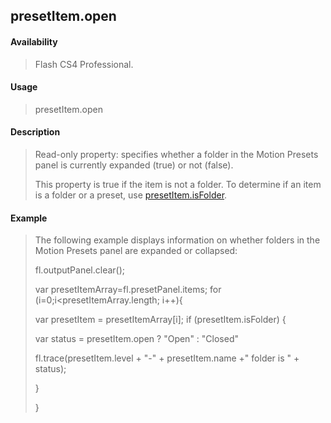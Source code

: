 ## presetItem.open

#### Availability

> Flash CS4 Professional.

#### Usage

> presetItem.open

#### Description

> Read-only property: specifies whether a folder in the Motion Presets panel is currently expanded (true) or not (false).
>
> This property is true if the item is not a folder. To determine if an item is a folder or a preset, use [presetItem.isFolder](#_bookmark773).

#### Example

> The following example displays information on whether folders in the Motion Presets panel are expanded or collapsed:
>
> fl.outputPanel.clear();
>
> var presetItemArray=fl.presetPanel.items; for (i=0;i\<presetItemArray.length; i++){
>
> var presetItem = presetItemArray\[i\]; if (presetItem.isFolder) {
>
> var status = presetItem.open ? "Open" : "Closed"
>
> fl.trace(presetItem.level + "-" + presetItem.name +" folder is " + status);
>
> }
>
> }
